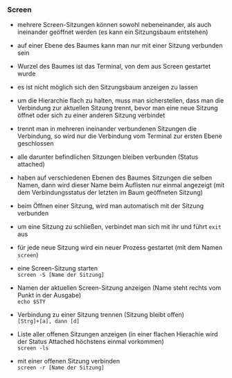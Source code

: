 ### Screen

- mehrere Screen-Sitzungen können sowohl nebeneinander, als auch ineinander geöffnet werden (es kann ein Sitzungsbaum entstehen)
 - auf einer Ebene des Baumes kann man nur mit einer Sitzung verbunden sein
 - Wurzel des Baumes ist das Terminal, von dem aus Screen gestartet wurde
 - es ist nicht möglich sich den Sitzungsbaum anzeigen zu lassen
 - um die Hierarchie flach zu halten, muss man sicherstellen, dass man die Verbindung zur aktuellen Sitzung trennt, bevor man eine neue Sitzung öffnet oder sich zu einer anderen Sitzung verbindet
- trennt man in mehreren ineinander verbundenen Sitzungen die Verbindung, so wird nur die Verbindung vom Terminal zur ersten Ebene geschlossen
 - alle darunter befindlichen Sitzungen bleiben verbunden (Status attached)
- haben auf verschiedenen Ebenen des Baumes Sitzungen die selben Namen, dann wird dieser Name beim Auflisten nur einmal angezeigt (mit dem Verbindungsstatus der letzten im Baum geöffneten Sitzung)
- beim Öffnen einer Sitzung, wird man automatisch mit der Sitzung verbunden
- um eine Sitzung zu schließen, verbindet man sich mit ihr und führt `exit` aus
- für jede neue Sitzung wird ein neuer Prozess gestartet (mit dem Namen `screen`)

- eine Screen-Sitzung starten   
`screen -S [Name der Sitzung]`

- Namen der aktuellen Screen-Sitzung anzeigen (Name steht rechts vom Punkt in der Ausgabe)   
`echo $STY`

- Verbindung zu einer Sitzung trennen (Sitzung bleibt offen)   
`[Strg]+[a], dann [d]`

- Liste aller offenen Sitzungen anzeigen (in einer flachen Hierachie wird der Status Attached höchstens einmal vorkommen)   
`screen -ls`

- mit einer offenen Sitzung verbinden   
`screen -r [Name der Sitzung]`
